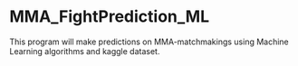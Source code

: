 # MMA_FightPrediction_ML
This program will make predictions on MMA-matchmakings using Machine Learning algorithms and kaggle dataset. 
